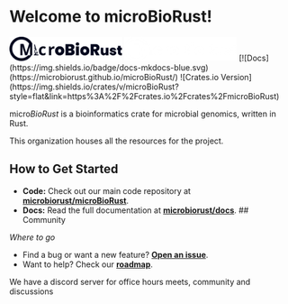 # Welcome to microBioRust! 
<img src="assets/MICROBIO B.svg#gh-light-mode-only" alt="microBioRust logo light mode" width="200">
<img src="assets/BIO W.png#gh-dark-mode-only" alt="microBioRust logo dark mode" width="200">
[![Docs](https://img.shields.io/badge/docs-mkdocs-blue.svg)(https://microbiorust.github.io/microBioRust/)
![Crates.io Version](https://img.shields.io/crates/v/microBioRust?style=flat&link=https%3A%2F%2Fcrates.io%2Fcrates%2FmicroBioRust)

micro*BioRust* is a bioinformatics crate for microbial genomics, written in Rust.

This organization houses all the resources for the project.

## How to Get Started

* **Code:** Check out our main code repository at **[microbiorust/microBioRust](https://github.com/microbiorust/microBioRust)**.
* **Docs:** Read the full documentation at **[microbiorust/docs](https://github.com/microbiorust/microbiorust-docs)**. ## Community

*Where to go*

* Find a bug or want a new feature? **[Open an issue](https://github.com/microbiorust/microBioRust/issues)**.
* Want to help? Check our **[roadmap](https://github.com/microbiorust/microBioRust/ROADMAP.md)**.

We have a discord server for office hours meets, community and discussions
